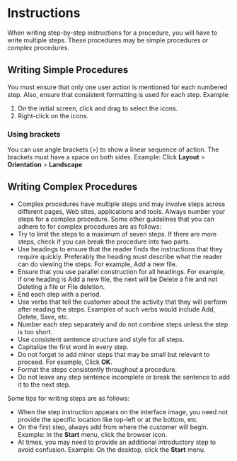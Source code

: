 # Instructions
When writing step-by-step instructions for a procedure, you will have to write multiple steps. These procedures may be simple procedures or complex procedures. 
## Writing Simple Procedures
You must ensure that only one user action is mentioned for each numbered step. Also, ensure that consistent formatting is used for each step.
Example:
1.	On the initial screen, click and drag to select the icons.
2.	Right-click on the icons.
### Using brackets
You can use angle brackets (>) to show a linear sequence of action. The brackets must have a space on both sides.
Example:
Click **Layout** > **Orientation** > **Landscape** 
## Writing Complex Procedures
* Complex procedures have multiple steps and may involve steps across different pages, Web sites, applications and tools. Always number your steps for a complex procedure. Some other guidelines that you can adhere to for complex procedures are as follows:
* Try to limit the steps to a maximum of seven steps. If there are more steps, check if you can break the procedure into two parts. 
* Use headings to ensure that the reader finds the instructions that they require quickly. Preferably the heading must describe what the reader can do viewing the steps. For example, Add a new file.
* Ensure that you use parallel construction for all headings. For example, if one heading is Add a new file, the next will be Delete a file and not Deleting a file or File deletion.
* End each step with a period.
* Use verbs that tell the customer about the activity that they will perform after reading the steps. Examples of such verbs would include Add, Delete, Save, etc.
* Number each step separately and do not combine steps unless the step is too short.
* Use consistent sentence structure and style for all steps.
* Capitalize the first word in every step.
* Do not forget to add minor steps that may be small but relevant to proceed. For example, Click **OK**.
* Format the steps consistently throughout a procedure.
* Do not leave any step sentence incomplete or break the sentence to add it to the next step.

Some tips for writing steps are as follows:
* When the step instruction appears on the interface image, you need not provide the specific location like top-left or at the bottom, etc.
* On the first step, always add from where the customer will begin. 
Example:
In the **Start** menu, click the browser icon.
* At times, you may need to provide an additional introductory step to avoid confusion.
Example:
On the desktop, click the **Start** menu.
